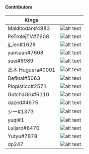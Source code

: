 #### Contributors
| Kings |             |
| ----------- | ----------- |
| Malditodan#4983  | ![alt text](https://cdn.discordapp.com/avatars/407171239959068693/6b2f80f2c13b2cce3166d7f6d9b834c6.png?size=128 "Malditodan#4983")       |
| PeTrolejTV#7608     | ![alt text](https://cdn.discordapp.com/avatars/357937677372358666/797b8baa575a4ea927e713376035ed63.png?size=128 "PeTrolejTV#7608")        |
| jj_leo#1628  |![alt text](https://cdn.discordapp.com/avatars/621634633364406296/901059136fd9ca5a715d0cd0cf8f9f06.png?size=128 "jj_leo#1628")            |
| yansaan#7608  |![alt text](https://cdn.discordapp.com/avatars/240078760173371396/cdfd93783f40e55ac77e09a476772b9d.png?size=128 "yansaan#7608")           |
| suei#6989     |![alt text](https://cdn.discordapp.com/avatars/257786271802327042/a6d3d60c1f304e19cebfd04a195db53d.png?size=128 "suei#6989")           |
| 高木 Huguera#0001  |  ![alt text](https://cdn.discordapp.com/avatars/688171471624863782/a_319ecbfc476e0a9efc130cc0a2eb8caf.gif?size=128 "高木 Huguera#0001")        |
| Definal#5063      | ![alt text](https://cdn.discordapp.com/avatars/334712294288392203/4a71947eee54d5e01b7de5561aec1413.png?size=128 "Definal#5063") |
| Plopistico#2571    | ![alt text](https://cdn.discordapp.com/avatars/94280136651702272/09e5fc7d1245c8f8a680c8b92341b3c5.png?size=128 "Plopistico#2571") |
| GotchaGru#6110 | ![alt text](https://cdn.discordapp.com/avatars/308125310438866946/97e08a39c0c718760dedccecec7a1d05.png?size=128 "GotchaGru #6110") |
| dazed#4675 | ![alt text](https://cdn.discordapp.com/embed/avatars/0.png?size=128 "dazed#4675") |
|シー#1373 | ![alt text](https://cdn.discordapp.com/embed/avatars/0.png?size=128 "シー#1373") |
|yuqi#1 | ![alt text](https://cdn.discordapp.com/embed/avatars/0.png?size=128 "yuqi#1") |   
|Luijaro#8470 | ![alt text](https://cdn.discordapp.com/embed/avatars/0.png?size=128 "Luijaro#8470") |   
|Yutyu#7878 | ![alt text](https://cdn.discordapp.com/embed/avatars/0.png?size=128 "Yutyu#7878") |   
|dp247 | ![alt text](https://avatars.githubusercontent.com/u/9065463 "dp247") |   
